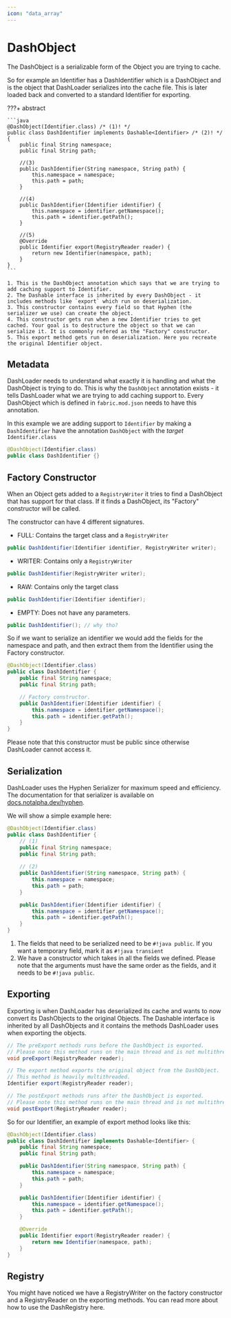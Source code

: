 ```yaml
---
icon: "data_array"
---
```

# DashObject
The DashObject is a serializable form of the Object you are trying to cache. 

So for example an Identifier has a DashIdentifier which is a DashObject and is the object that DashLoader serializes into the cache file. This is later loaded back and converted to a standard Identifier for exporting.

???+ abstract

    ```java
	@DashObject(Identifier.class) /* (1)! */
	public class DashIdentifier implements Dashable<Identifier> /* (2)! */ {
		public final String namespace;
		public final String path;

	    //(3)
		public DashIdentifier(String namespace, String path) {
			this.namespace = namespace;
	        this.path = path;
		}

	    //(4)
		public DashIdentifier(Identifier identifier) {
			this.namespace = identifier.getNamespace();
			this.path = identifier.getPath();
		}

	    //(5)
		@Override
		public Identifier export(RegistryReader reader) {
			return new Identifier(namespace, path);
		}
	}
	```

	1. This is the DashObject annotation which says that we are trying to add caching support to Identifier.
	2. The Dashable interface is inherited by every DashObject - it includes methods like `export` which run on deserialization.
	3. This constructor contains every field so that Hyphen (the serializer we use) can create the object.
	4. This constructor gets run when a new Identifier tries to get cached. Your goal is to destructure the object so that we can serialize it. It is commonly refered as the "Factory" constructor.
	5. This export method gets run on deserialization. Here you recreate the original Identifier object.

## Metadata
DashLoader needs to understand what exactly it is handling and what the DashObject is trying to do. This is why the `DashObject` annotation exists - it tells DashLoader what we are trying to add caching support to. Every DashObject which is defined in `fabric.mod.json` needs to have this annotation.

In this example we are adding support to `Identifier` by making a `DashIdentifier` have the annotation `DashObject` with the *target* `Identifier.class`
```java
@DashObject(Identifier.class)
public class DashIdentifier {}
```

## Factory Constructor
When an Object gets added to a `RegistryWriter` it tries to find a DashObject that has support for that class. If it finds a DashObject, its "Factory" constructor will be called. 

The constructor can have 4 different signatures.

- FULL: Contains the target class and a `RegistryWriter` 
```java
public DashIdentifier(Identifier identifier, RegistryWriter writer);
```
- WRITER: Contains only a `RegistryWriter`
```java
public DashIdentifier(RegistryWriter writer);
```
- RAW: Contains only the target class
```java
public DashIdentifier(Identifier identifier);
```
- EMPTY: Does not have any parameters.
```java
public DashIdentifier(); // why tho?
```

So if we want to serialize an identifier we would add the fields for the namespace and path, and then extract them from the Identifier using the Factory constructor.
```java hl_lines="3-4 6-10"
@DashObject(Identifier.class)
public class DashIdentifier {
	public final String namespace;
	public final String path;

    // Factory constructor.
	public DashIdentifier(Identifier identifier) {
		this.namespace = identifier.getNamespace();
		this.path = identifier.getPath();
	}
}
```

Please note that this constructor must be public since otherwise DashLoader cannot access it.

## Serialization
DashLoader uses the Hyphen Serializer for maximum speed and efficiency. The documentation for that serializer is available on [docs.notalpha.dev/hyphen](docs.notalpha.dev/hyphen).

We will show a simple example here:

```java hl_lines="7-11"
@DashObject(Identifier.class)
public class DashIdentifier {
    // (1)
	public final String namespace;
	public final String path;
        
    // (2)
	public DashIdentifier(String namespace, String path) {
		this.namespace = namespace;
        this.path = path;
	}

	public DashIdentifier(Identifier identifier) {
		this.namespace = identifier.getNamespace();
		this.path = identifier.getPath();
	}
}
```

1. The fields that need to be serialized need to be `#!java public`. If you want a temporary field, mark it as `#!java transient`
2. We have a constructor which takes in all the fields we defined. Please note that the arguments must have the same order as the fields, and it needs to be `#!java public`.


## Exporting
Exporting is when DashLoader has deserialized its cache and wants to now convert its DashObjects to the original Objects. The Dashable interface is inherited by all DashObjects and it contains the methods DashLoader uses when exporting the objects.

```java
// The preExport methods runs before the DashObject is exported. 
// Please note this method runs on the main thread and is not multithreaded.
void preExport(RegistryReader reader);

// The export method exports the original object from the DashObject. 
// This method is heavily multithreaded.
Identifier export(RegistryReader reader);

// The postExport methods runs after the DashObject is exported. 
// Please note this method runs on the main thread and is not multithreaded.
void postExport(RegistryReader reader);
```

So for our Identifier, an example of export method looks like this:

```java hl_lines="2 16-19"
@DashObject(Identifier.class)
public class DashIdentifier implements Dashable<Identifier> {
    public final String namespace;
    public final String path;

    public DashIdentifier(String namespace, String path) {
        this.namespace = namespace;
        this.path = path;
    }

    public DashIdentifier(Identifier identifier) {
        this.namespace = identifier.getNamespace();
        this.path = identifier.getPath();
    }

	@Override
	public Identifier export(RegistryReader reader) {
		return new Identifier(namespace, path);
	}
}
```


## Registry
You might have noticed we have a RegistryWriter on the factory constructor and a RegistryReader on the exporting methods. You can read more about how to use the DashRegistry here.
